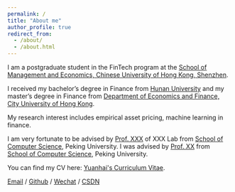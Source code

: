 ```yaml
---
permalink: /
title: "About me"
author_profile: true
redirect_from: 
  - /about/
  - /about.html
---
```

I am a postgraduate student in the FinTech program at the [School of Management and Economics, Chinese University of Hong Kong, Shenzhen](https://sme.cuhk.edu.cn/). 

I received my bachelor’s degree in Finance from [Hunan University](https://www-en.hnu.edu.cn/) and my master’s degree in Finance from [Department of Economics and Finance, City University of Hong Kong](https://www.cb.cityu.edu.hk/ef/).

My research interest includes empirical asset pricing, machine learning in finance.

I am very fortunate to be advised by [Prof. XXX](https://www.XXX.com/) of XXX Lab from [School of Computer Science](https://cs.pku.edu.cn/), Peking University. I was advised by [Prof. XX](https://XXX.pku.edu.cn/) from [School of Computer Science](https://cs.pku.edu.cn/), Peking University.

You can find my CV here: [Yuanhai's Curriculum Vitae](../assets/CV20240720.pdf).

[Email](mailto:yuanhaixiao@link.cuhk.edu.cn) / [Github](https://github.com/yuanhaixiao) / [Wechat](../images/wechat.jpg) / [CSDN](https://blog.csdn.net/weixin_69216577?spm=1010.2135.3001.5343)
